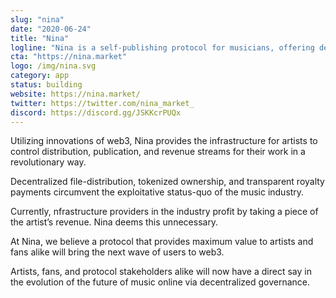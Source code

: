 ```yaml
---
slug: "nina"
date: "2020-06-24"
title: "Nina"
logline: "Nina is a self-publishing protocol for musicians, offering decentralized distribution (via Arweave), automated royalty splits, redeemables, and a secondary market."
cta: "https://nina.market"
logo: /img/nina.svg
category: app
status: building
website: https://nina.market/
twitter: https://twitter.com/nina_market_
discord: https://discord.gg/JSKKcrPUQx
---
```


Utilizing innovations of web3, Nina provides the infrastructure for
artists to control distribution, publication, and revenue streams for
their work in a revolutionary way.

Decentralized file-distribution, tokenized ownership, and transparent
royalty payments circumvent the exploitative status-quo of the music
industry.

Currently, nfrastructure providers in the industry profit by
taking a piece of the artist’s revenue. Nina deems this unnecessary.

At Nina, we believe a protocol that provides maximum value to artists
and fans alike will bring the next wave of users to web3.

Artists, fans, and protocol stakeholders alike will now have a direct say in
the evolution of the future of music online via decentralized
governance.
